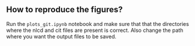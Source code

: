 ## How to reproduce the figures?  
Run the `plots_git.ipynb` notebook and make sure that that the directories where the nlcd and cit files are present is correct. Also change the path where you want the output files to be saved.   
